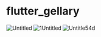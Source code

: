 # flutter_gellary

![Untitled](https://user-images.githubusercontent.com/76746914/148725586-58920ba4-3df3-46ae-bf5b-1a1a2dd907ce.png)
![1Untitled](https://user-images.githubusercontent.com/76746914/148725537-54f07e27-f476-4e64-b534-9d8b47bf05b5.png)
![Untitle54d](https://user-images.githubusercontent.com/76746914/148725541-997b9221-f91a-4b15-ae8e-5953aced76f1.png)
